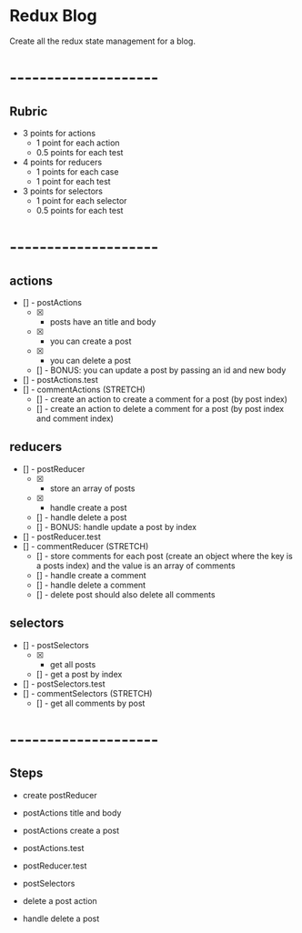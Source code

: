 # Redux Blog

Create all the redux state management for a blog.

# --------------------

## Rubric
* 3 points for actions
  * 1 point for each action
  * 0.5 points for each test
* 4 points for reducers
  * 1 points for each case
  * 1 point for each test
* 3 points for selectors
  * 1 point for each selector
  * 0.5 points for each test

# --------------------

## actions
- [] - postActions
  * [X] - posts have an title and body
  * [X] - you can create a post
  * [X] - you can delete a post
  * [] - BONUS: you can update a post by passing an id and new body
- [] - postActions.test
- [] - commentActions (STRETCH)
  * [] - create an action to create a comment for a post (by post index)
  * [] - create an action to delete a comment for a post (by post index and comment index)

## reducers
- [] - postReducer
  * [X] - store an array of posts
  * [X] - handle create a post
  * [] - handle delete a post
  * [] - BONUS: handle update a post by index
- [] - postReducer.test
- [] - commentReducer (STRETCH)
  * [] - store comments for each post (create an object where the key is a posts index) and the value is an array of comments
  * [] - handle create a comment
  * [] - handle delete a comment
  * [] - delete post should also delete all comments

## selectors
- [] - postSelectors
  * [X] - get all posts
  * [] - get a post by index
- [] - postSelectors.test
- [] - commentSelectors (STRETCH)
  * [] - get all comments by post

# --------------------

## Steps
- create postReducer
- postActions title and body
- postActions create a post
- postActions.test
- postReducer.test
- postSelectors

- delete a post action
- handle delete a post